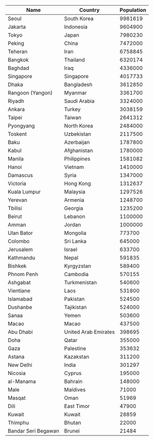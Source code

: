 | Name | Country | Population |
| --- | --- | --- |
| Seoul | South Korea | 9981619 | 
| Jakarta | Indonesia | 9604900 | 
| Tokyo | Japan | 7980230 | 
| Peking | China | 7472000 | 
| Teheran | Iran | 6758845 | 
| Bangkok | Thailand | 6320174 | 
| Baghdad | Iraq | 4336000 | 
| Singapore | Singapore | 4017733 | 
| Dhaka | Bangladesh | 3612850 | 
| Rangoon (Yangon) | Myanmar | 3361700 | 
| Riyadh | Saudi Arabia | 3324000 | 
| Ankara | Turkey | 3038159 | 
| Taipei | Taiwan | 2641312 | 
| Pyongyang | North Korea | 2484000 | 
| Toskent | Uzbekistan | 2117500 | 
| Baku | Azerbaijan | 1787800 | 
| Kabul | Afghanistan | 1780000 | 
| Manila | Philippines | 1581082 | 
| Hanoi | Vietnam | 1410000 | 
| Damascus | Syria | 1347000 | 
| Victoria | Hong Kong | 1312637 | 
| Kuala Lumpur | Malaysia | 1297526 | 
| Yerevan | Armenia | 1248700 | 
| Tbilisi | Georgia | 1235200 | 
| Beirut | Lebanon | 1100000 | 
| Amman | Jordan | 1000000 | 
| Ulan Bator | Mongolia | 773700 | 
| Colombo | Sri Lanka | 645000 | 
| Jerusalem | Israel | 633700 | 
| Kathmandu | Nepal | 591835 | 
| Bishkek | Kyrgyzstan | 589400 | 
| Phnom Penh | Cambodia | 570155 | 
| Ashgabat | Turkmenistan | 540600 | 
| Vientiane | Laos | 531800 | 
| Islamabad | Pakistan | 524500 | 
| Dushanbe | Tajikistan | 524000 | 
| Sanaa | Yemen | 503600 | 
| Macao | Macao | 437500 | 
| Abu Dhabi | United Arab Emirates | 398695 | 
| Doha | Qatar | 355000 | 
| Gaza | Palestine | 353632 | 
| Astana | Kazakstan | 311200 | 
| New Delhi | India | 301297 | 
| Nicosia | Cyprus | 195000 | 
| al-Manama | Bahrain | 148000 | 
| Male | Maldives | 71000 | 
| Masqat | Oman | 51969 | 
| Dili | East Timor | 47900 | 
| Kuwait | Kuwait | 28859 | 
| Thimphu | Bhutan | 22000 | 
| Bandar Seri Begawan | Brunei | 21484 | 
